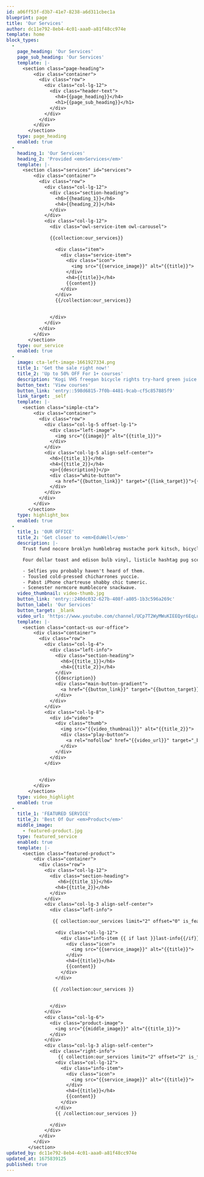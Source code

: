 ```yaml
---
id: a06ff53f-d3b7-41e7-8238-a6d311cbec1a
blueprint: page
title: 'Our Services'
author: dc11e792-8eb4-4c01-aaa0-a81f48cc974e
template: home
block_types:
  -
    page_heading: 'Our Services'
    page_sub_heading: 'Our Services'
    template: |-
      <section class="page-heading">
          <div class="container">
            <div class="row">
              <div class="col-lg-12">
                <div class="header-text">
                  <h4>{{page_heading}}</h4>
                  <h1>{{page_sub_heading}}</h1>
                </div>
              </div>
            </div>
          </div>
        </section>
    type: page_heading
    enabled: true
  -
    heading_1: 'Our Services'
    heading_2: 'Provided <em>Services</em>'
    template: |-
      <section class="services" id="services">
          <div class="container">
            <div class="row">
              <div class="col-lg-12">
                <div class="section-heading">
                  <h6>{{heading_1}}</h6>
                  <h4>{{heading_2}}</h4>
                </div>
              </div>
              <div class="col-lg-12">
                <div class="owl-service-item owl-carousel">
      	          
      	        {{collection:our_services}}  
      	          
                  <div class="item">
                    <div class="service-item">
                      <div class="icon">
                        <img src="{{service_image}}" alt="{{title}}">
                      </div>
                      <h4>{{title}}</h4>
                      {{content}}
                    </div>
                  </div>
                  {{/collection:our_services}}
                  
                 
                </div>
              </div>
            </div>
          </div>
        </section>
    type: our_service
    enabled: true
  -
    image: cta-left-image-1661927334.png
    title_1: 'Get the sale right now!'
    title_2: 'Up to 50% OFF For 1+ courses'
    description: "Kogi VHS freegan bicycle rights try-hard green juice probably haven't heard of them cliche la croix af chillwave."
    button_text: 'View courses'
    button_link: 'entry::598d6815-7f0b-4481-9cab-cf5c857885f9'
    link_target: _self
    template: |-
      <section class="simple-cta">
          <div class="container">
            <div class="row">
              <div class="col-lg-5 offset-lg-1">
                <div class="left-image">
                  <img src="{{image}}" alt="{{title_1}}">
                </div>
              </div>
              <div class="col-lg-5 align-self-center">
                <h6>{{title_1}}</h6>
                <h4>{{title_2}}</h4>
                <p>{{description}}</p>
                <div class="white-button">
                  <a href="{{button_link}}" target="{{link_target}}">{{button_text}}</a>
                </div>
              </div>
            </div>
          </div>
        </section>
    type: highlight_box
    enabled: true
  -
    title_1: 'OUR OFFICE'
    title_2: 'Get closer to <em>EduWell</em>'
    description: |-
      Trust fund nocore broklyn humblebrag mustache pork kitsch, bicycle rights hexagon schlitz keytar palo is santo drinking vinegar fam ramps.

      Four dollar toast and edison bulb vinyl, listicle hashtag pug scenester typewrit er yuccie street artboard or whatever to fill place.

      - Selfies you probably haven't heard of them.
      - Tousled cold-pressed chicharrones yuccie.
      - Pabst iPhone chartreuse shabby chic tumeric.
      - Scenester normcore mumblecore snackwave.
    video_thumbnail: video-thumb.jpg
    button_link: 'entry::240dc032-627b-408f-a805-1b3c596a269c'
    button_label: 'Our Services'
    button_target: _blank
    video_url: 'https://www.youtube.com/channel/UCp7T2WyMWuKIEEQyr6EqLuw'
    template: |-
      <section class="contact-us our-office">
          <div class="container">
            <div class="row">
              <div class="col-lg-4">
                <div class="left-info">
                  <div class="section-heading">
                    <h6>{{title_1}}</h6>
                    <h4>{{title_2}}</h4>
                  </div>
                  {{description}}
                  <div class="main-button-gradient">
                    <a href="{{button_link}}" target="{{button_target}}">{{button_label}}</a>
                  </div>
                </div>
              </div>
              <div class="col-lg-8">
                <div id="video">
                  <div class="thumb">
                    <img src="{{video_thumbnail}}" alt="{{title_2}}">
                    <div class="play-button">
                      <a rel="nofollow" href="{{video_url}}" target="_blank"><i class="fa fa-play"></i></a>
                    </div>
                  </div>
                </div>
              </div>
              
             
            </div>
          </div>
        </section>
    type: video_highlight
    enabled: true
  -
    title_1: 'FEATURED SERVICE'
    title_2: 'Best Of Our <em>Product</em>'
    middle_image:
      - featured-product.jpg
    type: featured_service
    enabled: true
    template: |-
      <section class="featured-product">
          <div class="container">
            <div class="row">
              <div class="col-lg-12">
                <div class="section-heading">
                   <h6>{{title_1}}</h6>
                  <h4>{{title_2}}</h4>
                </div>
              </div>
              <div class="col-lg-3 align-self-center">
                <div class="left-info">
      	          
      	         {{ collection:our_services limit="2" offset="0" is_featured:exists="true" status:in="published"}}
      			  
      			  <div class="col-lg-12">
                    <div class="info-item {{ if last }}last-info{{/if}}">
                      <div class="icon">
                        <img src="{{service_image}}" alt="{{title}}">
                      </div>
                      <h4>{{title}}</h4>
                      {{content}}
                    </div>
                  </div>
       
      			 {{ /collection:our_services }}  
      	          
                  
                </div>
              </div>
              <div class="col-lg-6">
                <div class="product-image">
                  <img src="{{middle_image}}" alt="{{title_1}}">
                </div>
              </div>
              <div class="col-lg-3 align-self-center">
                <div class="right-info">
      	           {{ collection:our_services limit="2" offset="2" is_featured:exists="true" status:in="published"}}
                  <div class="col-lg-12">
                    <div class="info-item">
                      <div class="icon">
                        <img src="{{service_image}}" alt="{{title}}">
                      </div>
                      <h4>{{title}}</h4>
                      {{content}}
                    </div>
                  </div>
                  {{ /collection:our_services }}
                  
                </div>
              </div>
            </div>
          </div>
        </section>
updated_by: dc11e792-8eb4-4c01-aaa0-a81f48cc974e
updated_at: 1675839125
published: true
---
```


